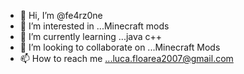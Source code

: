 - 👋 Hi, I’m @fe4rz0ne
- 👀 I’m interested in ...Minecraft mods 
- 🌱 I’m currently learning ...java c++ 
- 💞️ I’m looking to collaborate on ...Minecraft Mods
- 📫 How to reach me ...luca.floarea2007@gmail.com

<!---
fe4rz0ne/fe4rz0ne is a ✨ special ✨ repository because its `README.md` (this file) appears on your GitHub profile.
You can click the Preview link to take a look at your changes.
--->
